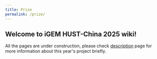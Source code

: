 ```yaml
---
title: Prize
permalink: /prize/
---
```


## Welcome to iGEM HUST-China 2025 wiki!

All the pages are under construction, please check [description](description) page for more information about this year's project briefly.

